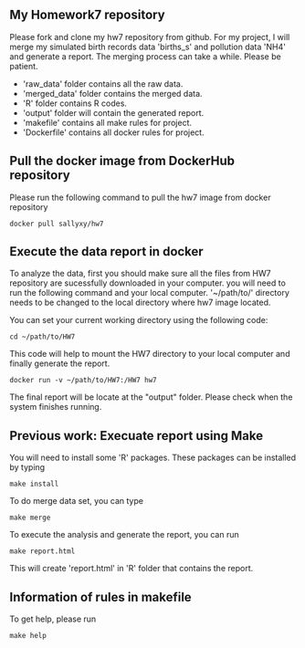 ## My Homework7 repository
Please fork and clone my hw7 repository from github.
For my project, I will merge my simulated birth records data 'births_s' and pollution data 'NH4' and generate a report. The merging process can take a while. Please be patient. 

 * 'raw_data' folder contains all the raw data.
 * 'merged_data' folder contains the merged data.
 * 'R' folder contains R codes.
 * 'output' folder will contain the generated report.
 * 'makefile' contains all make rules for project.
 * 'Dockerfile' contains all docker rules for project.



## Pull the docker image from DockerHub repository
Please run the following command to pull the hw7 image from docker repository

```{r}
docker pull sallyxy/hw7 
```

## Execute the data report in docker 
To analyze the data, first you should make sure all the files from HW7 repository are sucessfully downloaded in your computer. you will need to run the following command and your local computer. '~/path/to/' directory needs to be changed to the local directory where hw7 image located. 

You can set your current working directory using the following code:

```{r}
cd ~/path/to/HW7
```

This code will help to mount the HW7 directory to your local computer and finally generate the report.

```{r}
docker run -v ~/path/to/HW7:/HW7 hw7
```
The final report will be locate at the "output" folder. Please check when the system finishes running. 

## Previous work: Execuate report using Make 
You will need to install some 'R' packages. These packages can be installed by typing 

```{r}
make install
```
To do merge data set, you can type 

```{r}
make merge
```
To execute the analysis and generate the report, you can run

```{r}
make report.html
```
This will create 'report.html' in 'R' folder that contains the report.

## Information of rules in makefile
To get help, please run
```{r}
make help
```
